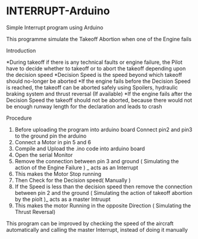 # INTERRUPT-Arduino

Simple Interrupt program using Arduino

This programme simulate the Takeoff Abortion when one of the Engine fails  

Introduction

  *During takeoff if there is any technical faults or engine failure, the Pilot have to decide whether to takeoff or to abort the takeoff depending upon the decision speed
  *Decision Speed is the speed beyond which takeoff should no-longer be aborted
  *If the engine fails before the Decision Speed is reached, the takeoff can be aborted safely using Spoilers, hydraulic braking system and thrust reversal (If available) 
  *If the engine fails after the Decision Speed the takeoff should not be aborted, because there would not be enough runway length for the declaration and leads to crash

Procedure
  1. Before uploading the program into arduino board Connect pin2 and pin3 to the ground pin the arduino 
  2. Connect a Motor in pin 5 and 6 
  3. Compile and Upload the .ino code into arduino board
  4. Open the serial Monitor 
  5. Remove the connection between pin 3 and ground ( Simulating the action of the Engine Failure ) _ acts as an Interrupt 
  6. This makes the Motor Stop running
  7. Then Check for the Decision speed( Manually )
  8. If the Speed is less than the decision speed then remove the connection between pin 2 and the ground ( Simulating the action of takeoff abortion by the piolt )_ acts as a master Intruupt 
  9. This makes the motor Running in the opposite Direction ( Simulating the Thrust Reversal)

This program can be improved by checking the speed of the aircraft automatically and calling the master Interrupt, instead of doing it manually  

